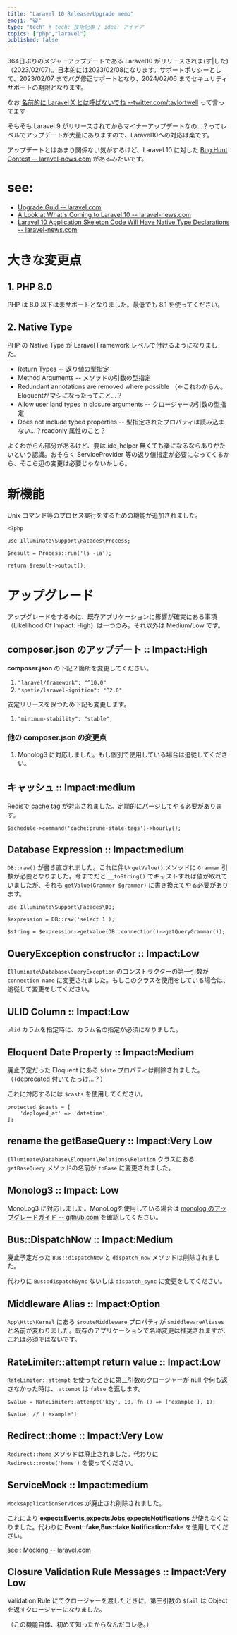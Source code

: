 ```yaml
---
title: "Laravel 10 Release/Upgrade memo"
emoji: "😺"
type: "tech" # tech: 技術記事 / idea: アイデア
topics: ["php","laravel"]
published: false
---
```


364日ぶりのメジャーアップデートである Laravel10 がリリースされま(す|した)（2023/02/07）。日本的には2023/02/08になります。サポートポリシーとして、2023/02/07 までバグ修正サポートとなり、2024/02/06 までセキュリティサポートの期限となります。

なお [名前的に Laravel X とは呼ばないでね --twitter.com/taylortwell](https://twitter.com/taylorotwell/status/1620807927715217409) って言ってます

そもそも Laravel 9 がリリースされてからマイナーアップデートなの…？ってレベルでアップデートが大量にありますので、Laravel10への対応は楽です。

アップデートとはあまり関係ない気がするけど、Laravel 10 に対した [Bug Hunt Contest -- laravel-news.com](https://laravel-news.com/laravel-10-bug-hunt) があるみたいです。

# see:

- [Upgrade Guid -- laravel.com](https://laravel.com/docs/10.x/upgrade)
- [A Look at What's Coming to Laravel 10 -- laravel-news.com](https://laravel-news.com/laravel-10)
- [Laravel 10 Application Skeleton Code Will Have Native Type Declarations -- laravel-news.com](https://laravel-news.com/laravel-10-type-declarations)


# 大きな変更点

## 1. PHP 8.0

PHP は 8.0 以下は未サポートとなりました。最低でも 8.1 を使ってください。

## 2. Native Type

PHP の Native Type が Laravel Framework レベルで付けるようになりました。

- Return Types -- 返り値の型指定
- Method Arguments -- メソッドの引数の型指定
- Redundant annotations are removed where possible （←これわからん。Eloquentがマシになったってこと…？
- Allow user land types in closure arguments -- クロージャーの引数の型指定
- Does not include typed properties -- 型指定されたプロパティは読み込まない…？readonly 属性のこと？

よくわからん部分があるけど、要は ide_helper 無くても楽になるならありがたいという認識。おそらく ServiceProvider 等の返り値指定が必要になってくるから、そこら辺の変更は必要じゃないかしら。


# 新機能

Unix コマンド等のプロセス実行をするための機能が追加されました。

```
<?php

use Illuminate\Support\Facades\Process;
 
$result = Process::run('ls -la');
 
return $result->output();
```


# アップグレード

アップグレードをするのに、既存アプリケーションに影響が確実にある事項（Likelihood Of Impact: High）は一つのみ。それ以外は Medium/Low です。

## composer.json のアップデート :: Impact:High

**composer.json** の下記２箇所を変更してください。

1. `"laravel/framework": "^10.0"`
2. `"spatie/laravel-ignition": "^2.0"`

安定リリースを保つため下記も変更します。

1. `"minimum-stability": "stable",`


### 他の composer.json の変更点

1. Monolog3 に対応しました。もし個別で使用している場合は追従してください。

## キャッシュ :: Impact:medium

Redisで [cache tag](https://laravel.com/docs/10.x/cache#cache-tags) が対応されました。定期的にパージしてやる必要があります。

```
$schedule->command('cache:prune-stale-tags')->hourly();
```

## Database Expression :: Impact:medium

`DB::raw()` が書き直されました。これに伴い `getValue()` メソッドに `Grammar` 引数が必要となりました。今までだと `__toString()` でキャストすれば値が取れていましたが、それも `getValue(Grammer $grammer)` に書き換えてやる必要があります。

```
use Illuminate\Support\Facades\DB;
 
$expression = DB::raw('select 1');
 
$string = $expression->getValue(DB::connection()->getQueryGrammar());
```

## QueryException constructor :: Impact:Low

`Illuminate\Database\QueryException` のコンストラクターの第一引数が `connection name` に変更されました。もしこのクラスを使用をしている場合は、追従して変更をしてください。


## ULID Column :: Impact:Low

`ulid` カラムを指定時に、カラム名の指定が必須になりました。

## Eloquent Date Property :: Impact:Medium

廃止予定だった Eloquent にある `$date` プロパティは削除されました。（（deprecated 付いてたっけ…？）

これに対応するには `$casts` を使用してください。

```
protected $casts = [
    'deployed_at' => 'datetime',
];
```


## rename the getBaseQuery :: Impact:Very Low

`Illuminate\Database\Eloquent\Relations\Relation` クラスにある `getBaseQuery` メソッドの名前が `toBase` に変更されました。

## Monolog3 :: Impact: Low

MonoLog3 に対応しました。MonoLogを使用している場合は [monolog のアップグレードガイド -- github.com](https://github.com/Seldaek/monolog/blob/main/UPGRADE.md) を確認してください。


## Bus::DispatchNow :: Impact:Medium

廃止予定だった `Bus::dispatchNow` と `dispatch_now` メソッドは削除されました。

代わりに `Bus::dispatchSync` ないしは `dispatch_sync` に変更をしてください。


## Middleware Alias :: Impact:Option

`App\Http\Kernel` にある `$routeMiddleware` プロパティが `$middlewareAliases` と名前が変わりました。既存のアプリケーションで名称変更は推奨されますが、これは必須ではないです。

## RateLimiter::attempt return value :: Impact:Low

`RateLimiter::attempt` を使ったときに第三引数のクロージャーが null や何も返さなかった時は、 `attempt` は `false` を返します。

```
$value = RateLimiter::attempt('key', 10, fn () => ['example'], 1);
 
$value; // ['example']

```

## Redirect::home :: Impact:Very Low

`Redirect::home` メソッドは廃止されました。代わりに `Redirect::route('home')` を使ってください。

## ServiceMock :: Impact:medium

`MocksApplicationServices` が廃止され削除されました。

これにより **expectsEvents**,**expectsJobs**,**expectsNotifications** が使えなくなりました。代わりに **Event::fake**,**Bus::fake**,**Notification::fake** を使用してください。

see : [Mocking -- laravel.com](https://laravel.com/docs/10.x/mocking)

## Closure Validation Rule Messages :: Impact:Very Low

Validation Rule にてクロージャーを渡したときに、第三引数の `$fail` は Object を返すクロージャーになりました。

（この機能自体、初めて知ったからなんだコレ感。）

